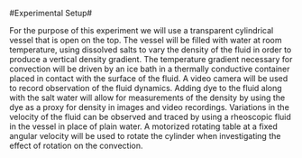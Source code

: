#Experimental Setup#

For the purpose of this experiment we will use a transparent cylindrical vessel that is open on the top. The vessel will be filled with water at room temperature, using dissolved salts to vary the density of the fluid in order to produce a vertical density gradient. The temperature gradient necessary for convection will be driven by an ice bath in a thermally conductive container placed in contact with the surface of the fluid. A video camera will be used to record observation of the fluid dynamics. Adding dye to the fluid along with the salt water will allow for measurements of the density by using the dye as a proxy for density in images and video recordings. Variations in the velocity of the fluid can be observed and traced by using a rheoscopic fluid in the vessel in place of plain water. A motorized rotating table at a fixed angular velocity will be used to rotate the cylinder when investigating the effect of rotation on the convection.
